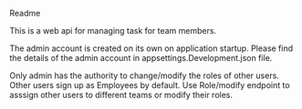 Readme

This is a web api for managing task for team members.

The admin account is created on its own on application startup. 
Please find the details of the admin account in appsettings.Development.json file.

Only admin has the authority to change/modify the roles of other users. Other users sign up as Employees by default.
Use Role/modify endpoint to asssign other users to different teams or modify their roles.

